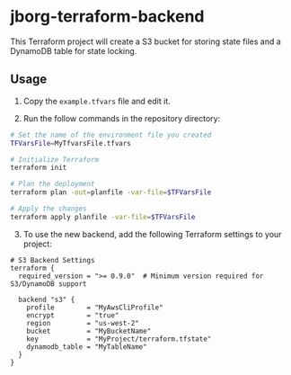 # jborg-terraform-backend

This Terraform project will create a S3 bucket for storing state files and a
DynamoDB table for state locking.

## Usage

1. Copy the `example.tfvars` file and edit it.

2. Run the follow commands in the repository directory:

```bash
# Set the name of the environment file you created
TFVarsFile=MyTfvarsFile.tfvars

# Initialize Terraform
terraform init

# Plan the deployment
terraform plan -out=planfile -var-file=$TFVarsFile

# Apply the changes
terraform apply planfile -var-file=$TFVarsFile
```

3. To use the new backend, add the following Terraform settings to your
project:

```hcl
# S3 Backend Settings
terraform {
  required_version = ">= 0.9.0"  # Minimum version required for S3/DynamoDB support

  backend "s3" {
    profile        = "MyAwsCliProfile"
    encrypt        = "true"
    region         = "us-west-2"
    bucket         = "MyBucketName"
    key            = "MyProject/terraform.tfstate"
    dynamodb_table = "MyTableName"
  }
}
```
